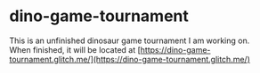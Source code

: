 # dino-game-tournament
This is an unfinished dinosaur game tournament I am working on.<br> When finished, it will be located at [https://dino-game-tournament.glitch.me/](https://dino-game-tournament.glitch.me/)
